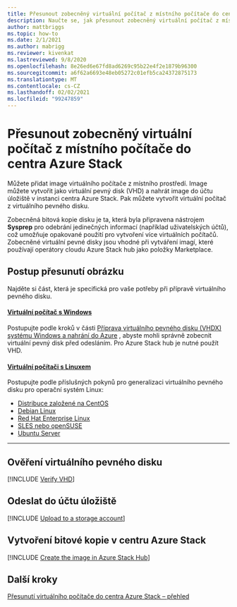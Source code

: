 ```yaml
---
title: Přesunout zobecněný virtuální počítač z místního počítače do centra Azure Stack
description: Naučte se, jak přesunout zobecněný virtuální počítač z místního počítače do centra Azure Stack.
author: mattbriggs
ms.topic: how-to
ms.date: 2/1/2021
ms.author: mabrigg
ms.reviewer: kivenkat
ms.lastreviewed: 9/8/2020
ms.openlocfilehash: 8e26ed6e67fd8ad6269c95b22e4f2e1879b96300
ms.sourcegitcommit: a6f62a6693e48eb05272c01efb5ca24372875173
ms.translationtype: MT
ms.contentlocale: cs-CZ
ms.lasthandoff: 02/02/2021
ms.locfileid: "99247859"
---
```

# <a name="move-a-generalized-vm-from-on-premises-to-azure-stack-hub"></a>Přesunout zobecněný virtuální počítač z místního počítače do centra Azure Stack

Můžete přidat image virtuálního počítače z místního prostředí. Image můžete vytvořit jako virtuální pevný disk (VHD) a nahrát image do účtu úložiště v instanci centra Azure Stack. Pak můžete vytvořit virtuální počítač z virtuálního pevného disku.

Zobecněná bitová kopie disku je ta, která byla připravena nástrojem **Sysprep** pro odebrání jedinečných informací (například uživatelských účtů), což umožňuje opakované použití pro vytvoření více virtuálních počítačů. Zobecněné virtuální pevné disky jsou vhodné při vytváření imagí, které používají operátory cloudu Azure Stack hub jako položky Marketplace.

## <a name="how-to-move-an-image"></a>Postup přesunutí obrázku

Najděte si část, která je specifická pro vaše potřeby při přípravě virtuálního pevného disku.

#### <a name="windows-vm"></a>[Virtuální počítač s Windows](#tab/port-win)

Postupujte podle kroků v části [Příprava virtuálního pevného disku (VHDX) systému Windows a nahrání do Azure](/azure/virtual-machines/windows/prepare-for-upload-vhd-image) , abyste mohli správně zobecnit virtuální pevný disk před odesláním. Pro Azure Stack hub je nutné použít VHD.

#### <a name="linux-vm"></a>[Virtuální počítači s Linuxem](#tab/port-linux)

Postupujte podle příslušných pokynů pro generalizaci virtuálního pevného disku pro operační systém Linux:

- [Distribuce založené na CentOS](/azure/virtual-machines/linux/create-upload-centos?toc=%2fazure%2fvirtual-machines%2flinux%2ftoc.json)
- [Debian Linux](/azure/virtual-machines/linux/debian-create-upload-vhd?toc=%2fazure%2fvirtual-machines%2flinux%2ftoc.json)
- [Red Hat Enterprise Linux](../operator/azure-stack-redhat-create-upload-vhd.md)
- [SLES nebo openSUSE](/azure/virtual-machines/linux/suse-create-upload-vhd?toc=%2fazure%2fvirtual-machines%2flinux%2ftoc.json)
- [Ubuntu Server](/azure/virtual-machines/linux/create-upload-ubuntu?toc=%2fazure%2fvirtual-machines%2flinux%2ftoc.json)

---

## <a name="verify-your-vhd"></a>Ověření virtuálního pevného disku

[!INCLUDE [Verify VHD](../includes/user-compute-verify-vhd.md)]
## <a name="upload-to-a-storage-account"></a>Odeslat do účtu úložiště

[!INCLUDE [Upload to a storage account](../includes/user-compute-upload-vhd.md)]

## <a name="create-the-image-in-azure-stack-hub"></a>Vytvoření bitové kopie v centru Azure Stack

[!INCLUDE [Create the image in Azure Stack Hub](../includes/user-compute-create-image.md)]

## <a name="next-steps"></a>Další kroky

[Přesunutí virtuálního počítače do centra Azure Stack – přehled](vm-move-overview.md)
